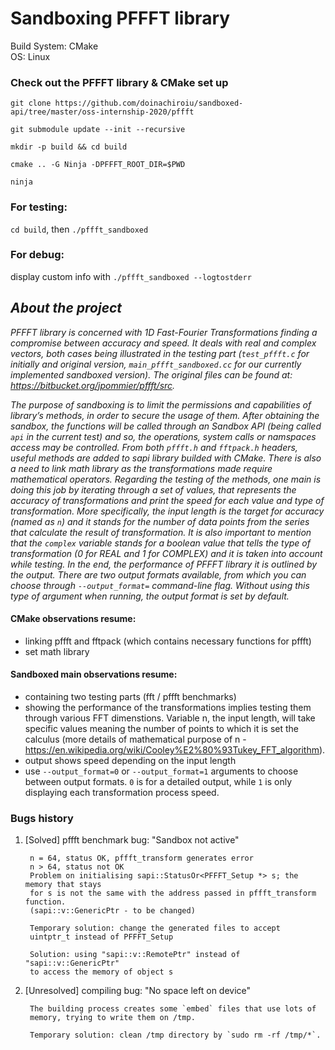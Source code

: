 # Sandboxing PFFFT library

Build System: CMake  
OS: Linux

### Check out the PFFFT library & CMake set up
`git clone https://github.com/doinachiroiu/sandboxed-api/tree/master/oss-internship-2020/pffft`

`git submodule update --init --recursive`

`mkdir -p build && cd build`

`cmake .. -G Ninja -DPFFFT_ROOT_DIR=$PWD`

`ninja`

### For testing: 
`cd build`, then `./pffft_sandboxed`

### For debug:
display custom info with
`./pffft_sandboxed --logtostderr`

## ***About the project*** 
*PFFFT library is concerned with 1D Fast-Fourier Transformations finding a
compromise between accuracy and speed. It deals with real and complex
vectors, both cases being illustrated in the testing part (`test_pffft.c` 
for initially and original version, `main_pffft_sandboxed.cc` for our 
currently implemented sandboxed version).
The original files can be found at: https://bitbucket.org/jpommier/pffft/src.*

*The purpose of sandboxing is to limit the permissions and capabilities of 
library’s methods, in order to secure the usage of them. 
After obtaining the sandbox, the functions will be called through an 
Sandbox API (being called `api` in the current test) and so, the 
operations, system calls or namspaces access may be controlled. 
From both `pffft.h` and `fftpack.h` headers, useful methods are added to 
sapi library builded with CMake. There is also a need to link math library 
as the transformations made require mathematical operators. 
Regarding the testing of the methods, one main is doing this job by 
iterating through a set of values, that represents the accuracy of 
transformations and print the speed for each value and type of 
transformation. More specifically, the input length is the target for 
accuracy (named as `n`) and it stands for the number of data points from 
the series that calculate the result of transformation. It is also 
important to mention that the `complex` variable stands for a boolean value 
that tells the type of transformation (0 for REAL and 1 for COMPLEX) and 
it is taken into account while testing.
In the end, the performance of PFFFT library it is outlined by the output.
There are two output formats available, from which you can choose through 
`--output_format=` command-line flag.
Without using this type of argument when running, the output format is set
by default.*

#### CMake observations resume:
* linking pffft and fftpack (which contains necessary functions for pffft)
* set math library 

#### Sandboxed main observations resume:
* containing two testing parts (fft / pffft benchmarks)
* showing the performance of the transformations implies 
    testing them through various FFT dimenstions. 
    Variable n, the input length, will take specific values 
    meaning the number of points to which it is set the calculus 
    (more details of mathematical purpose of n - https://en.wikipedia.org/wiki/Cooley%E2%80%93Tukey_FFT_algorithm). 
* output shows speed depending on the input length
* use `--output_format=0` or `--output_format=1` arguments to choose between output formats.
    `0` is for a detailed output, while `1` is only displaying each transformation process speed.

    

### Bugs history
1. [Solved] pffft benchmark bug: "Sandbox not active"  
        
        n = 64, status OK, pffft_transform generates error 
        n > 64, status not OK
        Problem on initialising sapi::StatusOr<PFFFT_Setup *> s; the memory that stays 
        for s is not the same with the address passed in pffft_transform function. 
        (sapi::v::GenericPtr - to be changed)

        Temporary solution: change the generated files to accept 
        uintptr_t instead of PFFFT_Setup

        Solution: using "sapi::v::RemotePtr" instead of "sapi::v::GenericPtr" 
        to access the memory of object s

2. [Unresolved] compiling bug: "No space left on device"
    
        The building process creates some `embed` files that use lots of 
        memory, trying to write them on /tmp.

        Temporary solution: clean /tmp directory by `sudo rm -rf /tmp/*`.
